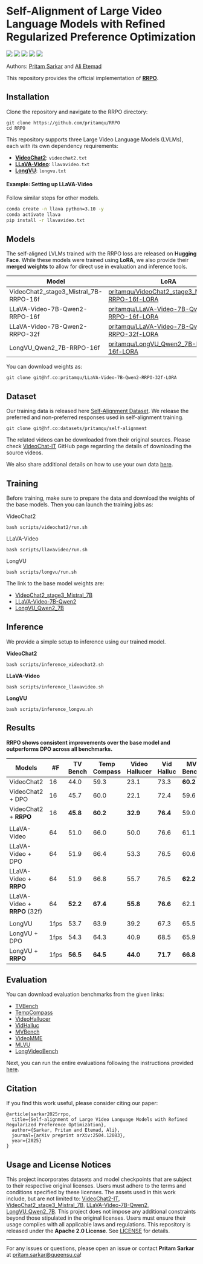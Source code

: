 # Self-Alignment of Large Video Language Models with Refined Regularized Preference Optimization

<a href='https://arxiv.org/abs/2504.12083'><img src='https://img.shields.io/badge/arXiv-paper-red'></a> 
<a href='https://pritamqu.github.io/RRPO/'><img src='https://img.shields.io/badge/project-RRPO-blue'></a> 
<a href='https://huggingface.co/datasets/pritamqu/self-alignment'><img src='https://img.shields.io/badge/huggingface-datasets-green'></a> 
<a href='https://huggingface.co/collections/pritamqu/rrpo-67fbc8c048b298a5fdfb167b'><img src='https://img.shields.io/badge/model-checkpoints-yellow'></a> 
</a><a href='https://github.com/pritamqu/RRPO'><img src='https://img.shields.io/badge/github-repository-purple'></a> 


Authors: [Pritam Sarkar](https://pritamsarkar.com) and [Ali Etemad](https://www.aiimlab.com/ali-etemad)

This repository provides the official implementation of **[RRPO](https://arxiv.org/abs/2504.12083)**.

<!-- Optionally, add a graphic or model diagram here -->

## Installation

Clone the repository and navigate to the RRPO directory:

```
git clone https://github.com/pritamqu/RRPO
cd RRPO
```

This repository supports three Large Video Language Models (LVLMs), each with its own dependency requirements:

- **[VideoChat2](https://github.com/OpenGVLab/Ask-Anything/tree/main/video_chat2)**: `videochat2.txt`
- **[LLaVA-Video](https://github.com/LLaVA-VL/LLaVA-NeXT/blob/main/README.md)**: `llavavideo.txt`
- **[LongVU](https://github.com/Vision-CAIR/LongVU)**: `longvu.txt`

#### Example: Setting up LLaVA-Video

Follow similar steps for other models.

```sh
conda create -n llava python=3.10 -y
conda activate llava
pip install -r llavavideo.txt
```

## Models

The self-aligned LVLMs trained with the RRPO loss are released on **Hugging Face**. While these models were trained using **LoRA**, we also provide their **merged weights** to allow for direct use in evaluation and inference tools.

| Model | LoRA | Merged Weights (noqa) |
|------------------------------|------|----------------|
| VideoChat2_stage3_Mistral_7B-RRPO-16f | [pritamqu/VideoChat2_stage3_Mistral_7B-RRPO-16f-LORA](https://huggingface.co/pritamqu/VideoChat2_stage3_Mistral_7B-RRPO-16f-LORA) | - |
| LLaVA-Video-7B-Qwen2-RRPO-16f | [pritamqu/LLaVA-Video-7B-Qwen2-RRPO-16f-LORA](https://huggingface.co/pritamqu/LLaVA-Video-7B-Qwen2-RRPO-16f-LORA) | [pritamqu/LLaVA-Video-7B-Qwen2-RRPO-16f](https://huggingface.co/pritamqu/LLaVA-Video-7B-Qwen2-RRPO-16f) |
| LLaVA-Video-7B-Qwen2-RRPO-32f | [pritamqu/LLaVA-Video-7B-Qwen2-RRPO-32f-LORA](https://huggingface.co/pritamqu/LLaVA-Video-7B-Qwen2-RRPO-32f-LORA) | [pritamqu/LLaVA-Video-7B-Qwen2-RRPO-32f](https://huggingface.co/pritamqu/LLaVA-Video-7B-Qwen2-RRPO-32f) |
| LongVU_Qwen2_7B-RRPO-16f | [pritamqu/LongVU_Qwen2_7B-RRPO-16f-LORA](https://huggingface.co/pritamqu/LongVU_Qwen2_7B-RRPO-16f-LORA) | [pritamqu/LongVU_Qwen2_7B-RRPO-16f](https://huggingface.co/pritamqu/LongVU_Qwen2_7B-RRPO-16f) |

You can download weights as:
```
git clone git@hf.co:pritamqu/LLaVA-Video-7B-Qwen2-RRPO-32f-LORA
```

## Dataset

Our training data is released here [Self-Alignment Dataset](https://huggingface.co/datasets/pritamqu/self-alignment). We release the preferred and non-preferred responses used in self-alignment training. 
```
git clone git@hf.co:datasets/pritamqu/self-alignment
```
The related videos can be downloaded from their original sources. Please check [VideoChat-IT](https://github.com/OpenGVLab/Ask-Anything/blob/main/video_chat2/DATA.md) GitHub page regarding the details of downloading the source videos.

We also share additional details on how to use your own data [here](docs/DATA.md). 

## Training

Before training, make sure to prepare the data and download the weights of the base models. Then you can launch the training jobs as:

VideoChat2
```
bash scripts/videochat2/run.sh
```
LLaVA-Video
```
bash scripts/llavavideo/run.sh
```
LongVU
```
bash scripts/longvu/run.sh
```
The link to the base model weights are:
- [VideoChat2_stage3_Mistral_7B](https://huggingface.co/OpenGVLab/VideoChat2_stage3_Mistral_7B)
- [LLaVA-Video-7B-Qwen2](https://huggingface.co/lmms-lab/LLaVA-Video-7B-Qwen2)
- [LongVU_Qwen2_7B](https://huggingface.co/Vision-CAIR/LongVU_Qwen2_7B)


## Inference

We provide a simple setup to inference using our trained model.

**VideoChat2**
```
bash scripts/inference_videochat2.sh
```

**LLaVA-Video**
```
bash scripts/inference_llavavideo.sh
```

**LongVU**
```
bash scripts/inference_longvu.sh
```

## Results

**RRPO shows consistent improvements over the base model and outperforms DPO across all benchmarks.**

| **Models** | **#F** | **TV Bench** | **Temp Compass** | **Video Hallucer** | **Vid Halluc** | **MV Bench** | **Video MME** | **MLVU** | **LongVideo Bench** |
|------------|------|-------------|----------------|----------------|-------------|-------------|-------------|--------|------------------|
| VideoChat2 | 16 | 44.0 | 59.3 | 23.1 | 73.3 | **60.2** | 41.0 | 46.4 | 40.4 |
| VideoChat2 + DPO | 16 | 45.7 | 60.0 | 22.1 | 72.4 | 59.6 | 43.0 | 47.4 | 41.0 |
| VideoChat2 + **RRPO** | 16 | **45.8** | **60.2** | **32.9** | **76.4** | 59.0 | **44.3** | **47.9** | **42.8** |
|  |  |  |  |  |  |  |  |  |  |
| LLaVA-Video | 64 | 51.0 | 66.0 | 50.0 | 76.6 | 61.1 | 64.0 | 68.6 | 60.1 |
| LLaVA-Video + DPO | 64 | 51.9 | 66.4 | 53.3 | 76.5 | 60.6 | 63.1 | 67.4 | 59.4 |
| LLaVA-Video + **RRPO** | 64 | 51.9 | 66.8 | 55.7 | 76.5 | **62.2** | **64.5** | 69.1 | **60.4** |
| LLaVA-Video + **RRPO** (32f) | 64 | **52.2** | **67.4** | **55.8** | **76.6** | 62.1 | **64.5** | **69.4** | 60.1 |
|  |  |  |  |  |  |  |  |  |  |
| LongVU | 1fps | 53.7 | 63.9 | 39.2 | 67.3 | 65.5 | 56.2 | 63.6 | 48.6 |
| LongVU + DPO | 1fps | 54.3 | 64.3 | 40.9 | 68.5 | 65.9 | 56.6 | 63.6 | 49.4 |
| LongVU + **RRPO** | 1fps | **56.5** | **64.5** | **44.0** | **71.7** | **66.8** | **57.7** | **64.5** | **49.7** |


## Evaluation

You can download evaluation benchmarks from the given links:

- [TVBench](https://huggingface.co/datasets/FunAILab/TVBench)
- [TempCompass](https://huggingface.co/datasets/lmms-lab/TempCompass)
- [VideoHallucer](https://huggingface.co/datasets/bigai-nlco/VideoHallucer)
- [VidHalluc](https://huggingface.co/datasets/chaoyuli/VidHalluc)
- [MVBench](https://huggingface.co/datasets/PKU-Alignment/MVBench)
- [VideoMME](https://huggingface.co/datasets/lmms-lab/Video-MME)
- [MLVU](https://huggingface.co/datasets/MLVU/MVLU)
- [LongVideoBench](https://huggingface.co/datasets/longvideobench/LongVideoBench)

Next, you can run the entire evaluations following the instructions provided [here](./docs/EVALUATION.md).


## Citation

If you find this work useful, please consider citing our paper:

```
@article{sarkar2025rrpo,
  title={Self-alignment of Large Video Language Models with Refined Regularized Preference Optimization},
  author={Sarkar, Pritam and Etemad, Ali},
  journal={arXiv preprint arXiv:2504.12083},
  year={2025}
}
```

## Usage and License Notices

This project incorporates datasets and model checkpoints that are subject to their respective original licenses. Users must adhere to the terms and conditions specified by these licenses.
The assets used in this work include, but are not limited to:
[VideoChat2-IT](https://huggingface.co/datasets/OpenGVLab/VideoChat2-IT),
[VideoChat2_stage3_Mistral_7B](https://huggingface.co/OpenGVLab/VideoChat2_stage3_Mistral_7B),
[LLaVA-Video-7B-Qwen2](https://huggingface.co/lmms-lab/LLaVA-Video-7B-Qwen2),
[LongVU_Qwen2_7B](https://huggingface.co/Vision-CAIR/LongVU_Qwen2_7B). This project does not impose any additional constraints beyond those stipulated in the original licenses. Users must ensure their usage complies with all applicable laws and regulations.
This repository is released under the **Apache 2.0 License**. See [LICENSE](LICENSE) for details.


---
For any issues or questions, please open an issue or contact **Pritam Sarkar** at pritam.sarkar@queensu.ca!






